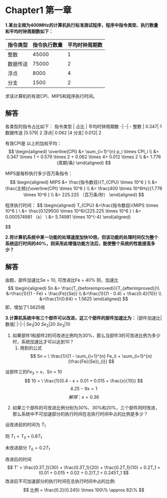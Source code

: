 # Chapter1 第一章
**1.某台主频为400MHz的计算机执行标准测试程序，程序中指令类型、执行数量和平均时钟周期数如下：**

指令类型  |	指令执行数量 | 平均时钟周期数
  -|	- | -
整数 |	45000|	1
数据传送	|75000|	2
浮点|	8000	|4
分支|	1500|	2

求该计算机的有效CPI、MIPS和程序执行时间。

## 解答
各类型的指令占比如下：
指令类型  |	占比 | 平均时钟周期数
  -|	-| -
整数 |	0.347|	1
数据传送	|0.579|	2
浮点|	0.062	|4
分支|	0.012|	2

有效CPI是 以上的加权平均：
$$
\begin{aligned}
    \overline{CPI} &= \sum_{i=1}^{n} p_i \times CPI_i  \\
    &= 0.347 \times 1 +  0.579 \times 2 + 0.062 \times 4+ 0.012 \times 2 \\
    &= 1.776  (周期/条)
\end{aligned} 
$$

MIPS是每秒执行多少百万条指令：
$$
\begin{aligned}
    MIPS &= \frac{指令数目}{T_{CPU} \times 10^6 } \\
    &= \frac{主频}{\overline{CPI} \times 10^6 }  \\
    &= \frac{400 \times 10^6Hz}{1.776 \times 10^6 } \\
    &= 225.225 （百万条/秒）
\end{aligned} 
$$

程序执行时间：
$$
    \begin{aligned}
    T_{CPU} &=\frac{指令数目}{MIPS \times 10^6 }  \\
    &= \frac{0.129500 \times 10^6}{225.225 \times 10^6 } \\
    &= 0.000574981 （s） \\
    &= 5.74981 \times 10^{-4}
    \end{aligned} 

$$

**2.将计算机系统中某一功能的处理速度加快10倍，但该功能的处理时间仅为整个系统运行时间的40%，则采用此增强功能方法后，能使整个系统的性能提高多少？**
## 解答
由题，部件加速比Se = 10, 可改进比Fe = 40%
则，加速比
$$
\begin{aligned}
    Sn &= \frac{T_{beforeimproved}}{T_{afterimproved}}\\
    &=\frac{1}{(1 - Fe) + \frac{Fe}{Se}} \\
    &=\frac{1}{(1 - 0.4) + \frac{0.4}{10}} \\
    &=\frac{1}{0.64} = 1.5625
\end{aligned}
$$
即，增加了1.5625倍

**3.计算机系统中有三个部件可以改进，这三个部件的部件加速比为：**
|部件加速比|数值|
|-|-|
$Se_1$|30
$Se_2$|20
$Se_3$|10

1. 如果部件1和部件2的可改进比例均为30%，那么当部件3的可改进比例为多少时，系统加速比才可以达到10？
    1. 用到的公式
$$ 
    Sn = \ \frac{1}{(1 - \sum_{i=1}^{n} Fe_i) + \sum_{i=1}^{n} (\frac{Fe}{Se})_{i}}
$$

设部件三的$Fe_3=x$，Sn = 10
$$
    10 = \ \frac{1}{0.4 - x + 0.01 + 0.015 + \frac{x}{10}}
$$
$$
    4.25 - 9x = 1
$$
$$
   解得： x = 0.36
$$

2. 如果三个部件的可改进比例分别为30%、30%和20%，三个部件同时改进，那么系统中不可加速部分的执行时间在总执行时间中占的比例是多少？

设改进前的时间为 $T_1$

则 $T_1 = T_{0} + 0.8T_1$

未改进部分 $T_{0} = 0.2T_1$

改进后的时间 
$$
T' = \frac{0.3T_1}{30} +  \frac{0.3T_1}{20} +  \frac{0.2T_1}{10} + 0.2T_1 = (0.01 + 0.015 + 0.02 + 0.2)T_1 = 0.245T_1
$$
改进后不可加速部分的执行时间在总执行时间中占的比例:
$$
    比例 = \frac{0.2}{0.245} \times 100\% \approx 82\% 
$$